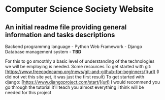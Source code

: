# Computer Science Society Website
## An initial readme file providing general information and tasks descriptions

Backend programmng language - Python
Web Framework - Django
Database management system - **TBD**

For this to go smoothly a basic level of understanding of the technologies we will be employing is needed.
Some resources
To get started with git: [https://www.freecodecamp.org/news/git-and-github-for-beginners/](url) (I did not vet this site yet, it was just the first result)
To get started with django: [https://www.djangoproject.com/start/](url) I would recommend you go through the tutorial it'll teach you almost everything i think will be needed for this project
